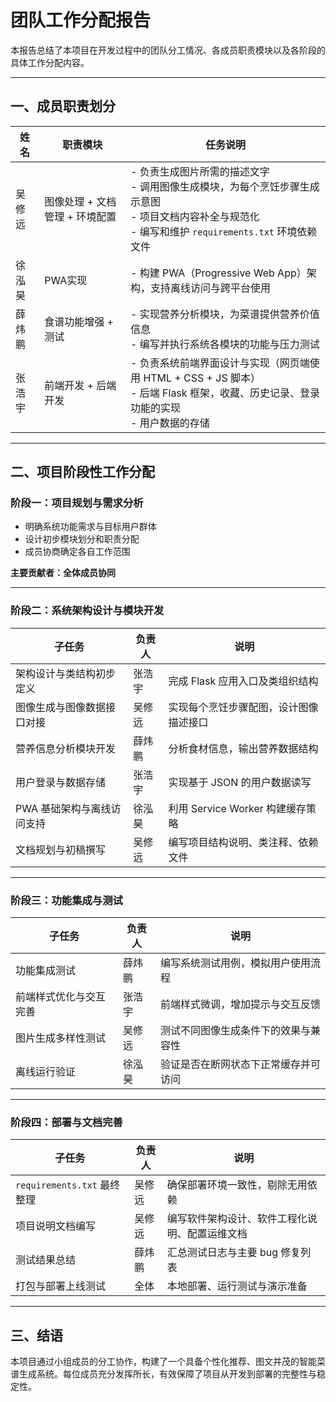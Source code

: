 # 团队工作分配报告

本报告总结了本项目在开发过程中的团队分工情况、各成员职责模块以及各阶段的具体工作分配内容。

---

## 一、成员职责划分

| 姓名     | 职责模块                                     | 任务说明                                                                                                                                 |
|----------|----------------------------------------------|------------------------------------------------------------------------------------------------------------------------------------------|
| 吴修远   | 图像处理 + 文档管理 + 环境配置               | - 负责生成图片所需的描述文字 <br> - 调用图像生成模块，为每个烹饪步骤生成示意图 <br> - 项目文档内容补全与规范化 <br> - 编写和维护 `requirements.txt` 环境依赖文件 |
| 徐泓昊   | PWA实现                                      | - 构建 PWA（Progressive Web App）架构，支持离线访问与跨平台使用                                                                       |
| 薛炜鹏   | 食谱功能增强 + 测试                          | - 实现营养分析模块，为菜谱提供营养价值信息 <br> - 编写并执行系统各模块的功能与压力测试                                                  |
| 张浩宇   | 前端开发 + 后端开发                           | - 负责系统前端界面设计与实现（网页端使用 HTML + CSS + JS 脚本） <br> - 后端 Flask 框架，收藏、历史记录、登录功能的实现 <br> - 用户数据的存储 |

---

## 二、项目阶段性工作分配

### 阶段一：项目规划与需求分析

- 明确系统功能需求与目标用户群体
- 设计初步模块划分和职责分配
- 成员协商确定各自工作范围

**主要贡献者：全体成员协同**

---

### 阶段二：系统架构设计与模块开发

| 子任务 | 负责人 | 说明 |
|--------|--------|------|
| 架构设计与类结构初步定义 | 张浩宇 | 完成 Flask 应用入口及类组织结构 |
| 图像生成与图像数据接口对接 | 吴修远 | 实现每个烹饪步骤配图，设计图像描述接口 |
| 营养信息分析模块开发 | 薛炜鹏 | 分析食材信息，输出营养数据结构 |
| 用户登录与数据存储 | 张浩宇 | 实现基于 JSON 的用户数据读写 |
| PWA 基础架构与离线访问支持 | 徐泓昊 | 利用 Service Worker 构建缓存策略 |
| 文档规划与初稿撰写 | 吴修远 | 编写项目结构说明、类注释、依赖文件 |

---

### 阶段三：功能集成与测试

| 子任务 | 负责人 | 说明 |
|--------|--------|------|
| 功能集成测试 | 薛炜鹏 | 编写系统测试用例，模拟用户使用流程 |
| 前端样式优化与交互完善 | 张浩宇 | 前端样式微调，增加提示与交互反馈 |
| 图片生成多样性测试 | 吴修远 | 测试不同图像生成条件下的效果与兼容性 |
| 离线运行验证 | 徐泓昊 | 验证是否在断网状态下正常缓存并可访问 |

---

### 阶段四：部署与文档完善

| 子任务 | 负责人 | 说明 |
|--------|--------|------|
| `requirements.txt` 最终整理 | 吴修远 | 确保部署环境一致性，剔除无用依赖 |
| 项目说明文档编写 | 吴修远 | 编写软件架构设计、软件工程化说明、配置运维文档 |
| 测试结果总结 | 薛炜鹏 | 汇总测试日志与主要 bug 修复列表 |
| 打包与部署上线测试 | 全体 | 本地部署、运行测试与演示准备 |

---

## 三、结语

本项目通过小组成员的分工协作，构建了一个具备个性化推荐、图文并茂的智能菜谱生成系统。每位成员充分发挥所长，有效保障了项目从开发到部署的完整性与稳定性。
